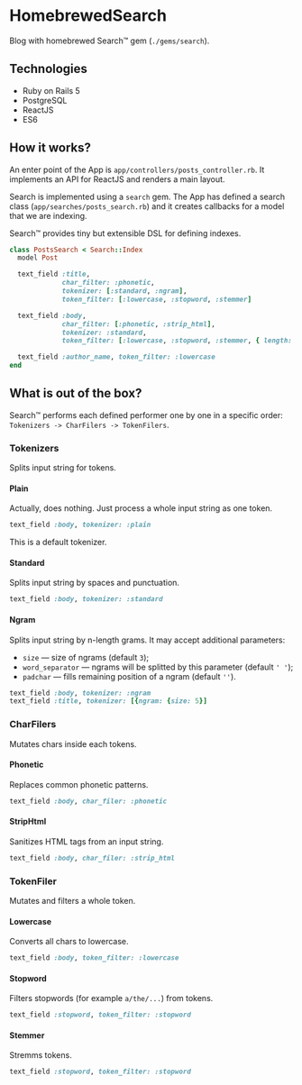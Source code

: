 # HomebrewedSearch

Blog with homebrewed Search™ gem (`./gems/search`).

## Technologies

* Ruby on Rails 5
* PostgreSQL
* ReactJS
* ES6

## How it works?

An enter point of the App is `app/controllers/posts_controller.rb`. It implements an API for ReactJS and renders a main layout.

Search is implemented using a `search` gem. The App has defined a search class (`app/searches/posts_search.rb`) and it creates callbacks for a model that we are indexing.

Search™ provides tiny but extensible DSL for defining indexes.

```ruby
class PostsSearch < Search::Index
  model Post

  text_field :title,
             char_filter: :phonetic,
             tokenizer: [:standard, :ngram],
             token_filter: [:lowercase, :stopword, :stemmer]

  text_field :body,
             char_filter: [:phonetic, :strip_html],
             tokenizer: :standard,
             token_filter: [:lowercase, :stopword, :stemmer, { length: { min: 2 } }]

  text_field :author_name, token_filter: :lowercase
end
```

## What is out of the box?

Search™ performs each defined performer one by one in a specific order: `Tokenizers -> CharFilers -> TokenFilers`.

### Tokenizers

Splits input string for tokens.

#### Plain

Actually, does nothing. Just process a whole input string as one token.

```ruby
text_field :body, tokenizer: :plain
```
This is a default tokenizer.

#### Standard

Splits input string by spaces and punctuation.

```ruby
text_field :body, tokenizer: :standard
```

#### Ngram

Splits input string by n-length grams. It may accept additional parameters:
* `size` — size of ngrams (default `3`);
* `word_separator` — ngrams will be splitted by this parameter (default `' '`);
* `padchar` — fills remaining position of a ngram (default `''`).

```ruby
text_field :body, tokenizer: :ngram
text_field :title, tokenizer: [{ngram: {size: 5}]
```

### CharFilers

Mutates chars inside each tokens.

#### Phonetic

Replaces common phonetic patterns.

```ruby
text_field :body, char_filer: :phonetic
```

#### StripHtml

Sanitizes HTML tags from an input string.

```ruby
text_field :body, char_filer: :strip_html
```

### TokenFiler

Mutates and filters a whole token.

#### Lowercase

Converts all chars to lowercase.

```ruby
text_field :body, token_filter: :lowercase
```

#### Stopword

Filters stopwords (for example `a/the/...`) from tokens.

```ruby
text_field :stopword, token_filter: :stopword
```

#### Stemmer

Stremms tokens.

```ruby
text_field :stopword, token_filter: :stopword
```
